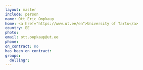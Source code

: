 ```yaml
---
layout: master
include: person
name: Ott Eric Oopkaup
home: <a href="https://www.ut.ee/en">University of Tartu</a>
country: EE
photo:
email: ott.oopkaup@ut.ee
phone: 
on_contract: no
has_been_on_contract:
groups:
  dellingr:
---
```

